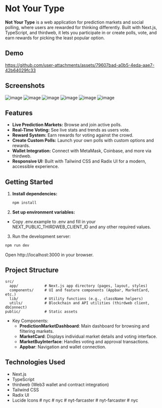 # Not Your Type

**Not Your Type** is a web application for prediction markets and social polling, where users are rewarded for thinking differently. Built with Next.js, TypeScript, and thirdweb, it lets you participate in or create polls, vote, and earn rewards for picking the least popular option.
## Demo 



https://github.com/user-attachments/assets/79607bad-a0b5-4eda-aae7-42b64029fc33




## Screenshots
![image](https://github.com/user-attachments/assets/21224168-3aff-4629-8334-fdf1c78a4942)
![image](https://github.com/user-attachments/assets/53b717c5-739b-4d0f-b132-9e31e6ba892c)
![image](https://github.com/user-attachments/assets/86197679-bb67-4d31-9621-223a83f0367b)
![image](https://github.com/user-attachments/assets/f84e8591-6e3b-4180-b592-a834a491ee40)
![image](https://github.com/user-attachments/assets/baa0d1c5-a14f-468d-831f-bfee778093d6)
![image](https://github.com/user-attachments/assets/151fbc45-fc6a-4d8d-ae60-08dbbcfece7e)


## Features

- **Live Prediction Markets:** Browse and join active polls.
- **Real-Time Voting:** See live stats and trends as users vote.
- **Reward System:** Earn rewards for voting against the crowd.
- **Create Custom Polls:** Launch your own polls with custom options and rewards.
- **Wallet Integration:** Connect with MetaMask, Coinbase, and more via thirdweb.
- **Responsive UI:** Built with Tailwind CSS and Radix UI for a modern, accessible experience.

## Getting Started

1. **Install dependencies:**
   ```sh
   npm install
   ```
2. **Set up environment variables:**

- Copy .env.example to .env and fill in your NEXT_PUBLIC_THIRDWEB_CLIENT_ID and any other required values.

3. Run the development server:

```bash
npm run dev
```

Open http://localhost:3000 in your browser.

## Project Structure

```
src/
  app/            # Next.js app directory (pages, layout, styles)
  components/     # UI and feature components (Appbar, MarketCard, etc.)
  lib/            # Utility functions (e.g., className helpers)
  utils/          # Blockchain and API utilities (thirdweb client, dbConnect)
public/           # Static assets
```

- Key Components:
  - **PredictionMarketDashboard**: Main dashboard for browsing and filtering markets.
  - **MarketCard**: Displays individual market details and voting interface.
  - **MarketBuyInterface**: Handles voting and approval transactions.
  - **Appbar**: Navigation and wallet connection.

## Technologies Used

- Next.js
- TypeScript
- thirdweb (Web3 wallet and contract integration)
- Tailwind CSS
- Radix UI
- Lucide Icons
#   n y c  
 #   n y c  
 #   n y t - f a r c a s t e r  
 #   n y t - f a r c a s t e r  
 #   n y c  
 